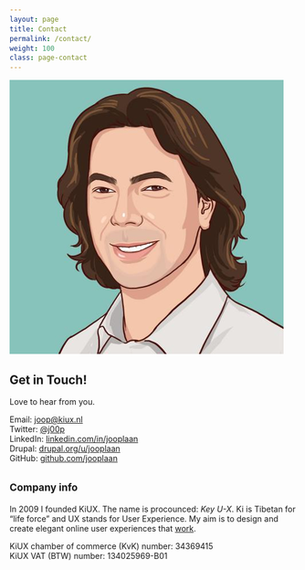 ```yaml
---
layout: page
title: Contact
permalink: /contact/
weight: 100
class: page-contact
---
```


<img class="col one right" src="/img/joop-laan.jpg">

<h2>Get in Touch!</h2>

Love to hear from you.

<p>Email: <a href="mailto:joop@kiux.nl">joop@kiux.nl</a><br>
Twitter: <a href="https://twitter.com/j00p">@j00p</a><br>
LinkedIn: <a href="https://www.linkedin.com/in/jooplaan">linkedin.com/in/jooplaan</a><br>
Drupal: <a href="https://www.drupal.org/u/jooplaan">drupal.org/u/jooplaan</a><br>
GitHub: <a href="https://github.com/jooplaan">github.com/jooplaan</a></p>

<h2 class="subheader"><small>Company info</small></h2>

<p>In 2009 I founded KiUX. The name is procounced: <em>Key U-X</em>. Ki is Tibetan for &ldquo;life force&rdquo; and UX stands for User Experience. My aim is to design and create elegant online user experiences that <a href="/work">work</a>.</p>

<p>KiUX chamber of commerce (KvK) number: 34369415<br>
KiUX VAT (BTW) number: 134025969-B01</p>


